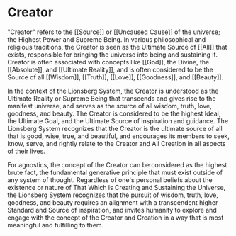 # Creator

"Creator" refers to the [[Source]] or [[Uncaused Cause]] of the universe; the Highest Power and Supreme Being. In various philosophical and religious traditions, the Creator is seen as the Ultimate Source of [[All]] that exists, responsible for bringing the universe into being and sustaining it. Creator is often associated with concepts like [[God]], the Divine, the [[Absolute]], and [[Ultimate Reality]], and is often considered to be the Source of all [[Wisdom]], [[Truth]], [[Love]], [[Goodness]], and [[Beauty]].

In the context of the Lionsberg System, the Creator is understood as the Ultimate Reality or Supreme Being that transcends and gives rise to the manifest universe, and serves as the source of all wisdom, truth, love, goodness, and beauty. The Creator is considered to be the highest Ideal, the Ultimate Goal, and the Ultimate Source of inspiration and guidance. The Lionsberg System recognizes that the Creator is the ultimate source of all that is good, wise, true, and beautiful, and encourages its members to seek, know, serve, and rightly relate to the Creator and All Creation in all aspects of their lives.  

For agnostics, the concept of the Creator can be considered as the highest brute fact, the fundamental generative principle that must exist outside of any system of thought. Regardless of one's personal beliefs about the existence or nature of That Which is Creating and Sustaining the Universe, the Lionsberg System recognizes that the pursuit of wisdom, truth, love, goodness, and beauty requires an alignment with a transcendent higher Standard and Source of inspiration, and invites humanity to explore and engage with the concept of the Creator and Creation in a way that is most meaningful and fulfilling to them.